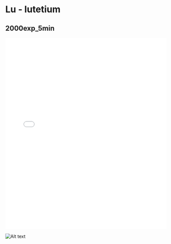 # Lu - lutetium

## 2000exp_5min

<iframe src="../../html/Lu_2000exp_5min.html" width="100%" height="600px" frameborder="0"></iframe>

![Alt text](Lu_2000exp_5min.png)

